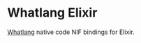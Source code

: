 # Whatlang Elixir

[Whatlang](https://github.com/greyblake/whatlang-rs) native code NIF bindings for Elixir.
